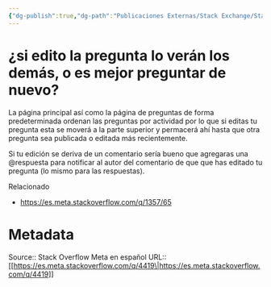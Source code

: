 ```yaml
---
{"dg-publish":true,"dg-path":"Publicaciones Externas/Stack Exchange/Stack Overflow en español/Stack Overflow en español Meta/es.meta.stackoverflow.com-4419.md","permalink":"/publicaciones-externas/stack-exchange/stack-overflow-en-espanol/stack-overflow-en-espanol-meta/es-meta-stackoverflow-com-4419/","title":"¿si edito la pregunta lo verán los demás, o es mejor preguntar de nuevo?","hide":true,"noteIcon":"default","created":"2024-04-03T12:49:10.631-06:00","updated":"2024-04-05T16:44:04.374-06:00"}
---
```


# ¿si edito la pregunta lo verán los demás, o es mejor preguntar de nuevo?

La página principal así como la página de preguntas de forma predeterminada ordenan las preguntas por actividad por lo que si editas tu pregunta esta se moverá a la parte superior y permacerá ahí hasta que otra pregunta sea publicada o editada más recientemente.

Si tu edición se deriva de un comentario sería bueno que agregaras una @respuesta para notificar al autor del comentario de que que has editado tu pregunta (lo mismo para las respuestas).

Relacionado

- https://es.meta.stackoverflow.com/q/1357/65


# Metadata
Source:: Stack Overflow Meta en español
URL:: [[https://es.meta.stackoverflow.com/q/4419\|https://es.meta.stackoverflow.com/q/4419]]

